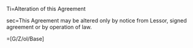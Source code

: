 Ti=Alteration of this Agreement

sec=This Agreement may be altered only by notice from Lessor, signed agreement or by operation of law.

=[G/Z/ol/Base]
